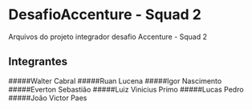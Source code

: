 # DesafioAccenture - Squad 2
Arquivos do projeto integrador desafio Accenture - Squad 2

<h2>Integrantes</h2>
#####Walter Cabral
#####Ruan Lucena
#####Igor Nascimento
#####Everton Sebastião
#####Luiz Vinicius Primo
#####Lucas Pedro
#####João Victor Paes
